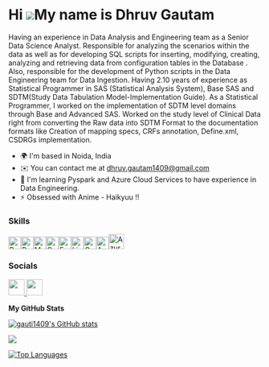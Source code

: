 Hi ![](https://user-images.githubusercontent.com/18350557/176309783-0785949b-9127-417c-8b55-ab5a4333674e.gif)My name is Dhruv Gautam
====================================================================================================================================

Having an experience in Data Analysis and Engineering team as a Senior Data Science Analyst. Responsible for analyzing the scenarios within the data as well as for developing SQL scripts for inserting, modifying, creating, analyzing and retrieving data from configuration tables in the Database . Also, responsible for the development of Python scripts in the Data Engineering team for Data Ingestion. Having 2.10 years of experience as Statistical Programmer in SAS (Statistical Analysis System), Base SAS and SDTM(Study Data Tabulation Model-Implementation Guide). As a Statistical Programmer, I worked on the implementation of SDTM level domains through Base and Advanced SAS. Worked on the study level of Clinical Data right from converting the Raw data into SDTM Format to the documentation formats like Creation of mapping specs, CRFs annotation, Define.xml, CSDRGs implementation.

* 🌍  I'm based in Noida, India
* ✉️  You can contact me at [dhruv.gautam1409@gmail.com](mailto:dhruv.gautam1409@gmail.com)
* 🧠  I'm learning Pyspark and Azure Cloud Services to have experience in Data Engineering.
* ⚡  Obsessed with Anime - Haikyuu !!

### Skills

<p align="left">
<a href="https://www.python.org/" target="_blank" rel="noreferrer"><img src="https://raw.githubusercontent.com/danielcranney/readme-generator/main/public/icons/skills/python-colored.svg" width="25" height="25" alt="Python" /></a><a href="https://www.postgresql.org/" target="_blank" rel="noreferrer"><img src="https://raw.githubusercontent.com/danielcranney/readme-generator/main/public/icons/skills/postgresql-colored.svg" width="25" height="25" alt="PostgreSQL" /></a><a href="https://www.mysql.com/" target="_blank" rel="noreferrer"><img src="https://raw.githubusercontent.com/danielcranney/readme-generator/main/public/icons/skills/mysql-colored.svg" width="25" height="25" alt="MySQL" /></a><a href="https://www.oracle.com/uk/index.html" target="_blank" rel="noreferrer"><img src="https://raw.githubusercontent.com/danielcranney/readme-generator/main/public/icons/skills/oracle-colored.svg" width="25" height="25" alt="Oracle" /></a><a href="https://fastapi.tiangolo.com/" target="_blank" rel="noreferrer"><img src="https://raw.githubusercontent.com/danielcranney/readme-generator/main/public/icons/skills/fastapi-colored.svg" width="25" height="25" alt="Fast API" /></a><a href="https://www.linux.org" target="_blank" rel="noreferrer"><img src="https://raw.githubusercontent.com/danielcranney/readme-generator/main/public/icons/skills/linux-colored.svg" width="25" height="25" alt="Linux" /></a><a href="https://cloud.google.com/" target="_blank" rel="noreferrer"><img src="https://raw.githubusercontent.com/danielcranney/readme-generator/main/public/icons/skills/googlecloud-colored.svg" width="25" height="25" alt="Google Cloud" /></a><a href="https://portal.azure.com/" target="_blank" rel="noreferrer"><img src="https://code.benco.io/icon-collection/azure-docs/azure.svg" width="25" height="25" alt="Azure Cloud" /></a><a href="https://spark.apache.org/" target="_blank" rel="noreferrer"><img src="https://upload.wikimedia.org/wikipedia/commons/f/f3/Apache_Spark_logo.svg" width="30" height="30" alt="Azure Cloud" /></a>
</p>

### Socials

<p align="left"> <a href="https://www.github.com/gauti1409" target="_blank" rel="noreferrer"> <picture> <source media="(prefers-color-scheme: dark)" srcset="https://raw.githubusercontent.com/danielcranney/readme-generator/main/public/icons/socials/github-dark.svg" /> <source media="(prefers-color-scheme: light)" srcset="https://raw.githubusercontent.com/danielcranney/readme-generator/main/public/icons/socials/github.svg" /> <img src="https://raw.githubusercontent.com/danielcranney/readme-generator/main/public/icons/socials/github.svg" width="32" height="32" /> </picture> </a> <a href="https://www.linkedin.com/in/dhruv14/" target="_blank" rel="noreferrer"> <picture> <source media="(prefers-color-scheme: dark)" srcset="https://raw.githubusercontent.com/danielcranney/readme-generator/main/public/icons/socials/linkedin-dark.svg" /> <source media="(prefers-color-scheme: light)" srcset="https://raw.githubusercontent.com/danielcranney/readme-generator/main/public/icons/socials/linkedin.svg" /> <img src="https://raw.githubusercontent.com/danielcranney/readme-generator/main/public/icons/socials/linkedin.svg" width="32" height="32" /> </picture> </a></p>

<b>My GitHub Stats</b>

<a href="http://www.github.com/gauti1409"><img src="https://github-readme-stats.vercel.app/api?username=gauti1409&show_icons=true&hide=&count_private=true&title_color=0891b2&text_color=ffffff&icon_color=0891b2&bg_color=0f172a&hide_border=true&show_icons=true" alt="gauti1409's GitHub stats" /></a>

<a href="http://www.github.com/gauti1409"><img src="https://github-readme-streak-stats.herokuapp.com/?user=gauti1409&stroke=ffffff&background=0f172a&ring=0891b2&fire=0891b2&currStreakNum=ffffff&currStreakLabel=0891b2&sideNums=ffffff&sideLabels=ffffff&dates=ffffff&hide_border=true" /></a>

<a href="https://github.com/gauti1409" align="left"><img src="https://github-readme-stats.vercel.app/api/top-langs/?username=gauti1409&langs_count=10&title_color=0891b2&text_color=ffffff&icon_color=0891b2&bg_color=0f172a&hide_border=true&locale=en&custom_title=Top%20%Languages" alt="Top Languages" /></a>
